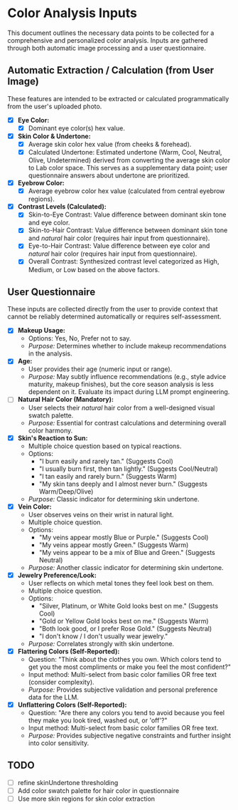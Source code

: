 # Color Analysis Inputs

This document outlines the necessary data points to be collected for a comprehensive and personalized color analysis. Inputs are gathered through both automatic image processing and a user questionnaire.

## Automatic Extraction / Calculation (from User Image)

These features are intended to be extracted or calculated programmatically from the user's uploaded photo.

- [x] **Eye Color:**
  - [x] Dominant eye color(s) hex value.
- [x] **Skin Color & Undertone:**
  - [x] Average skin color hex value (from cheeks & forehead).
  - [x] Calculated Undertone: Estimated undertone (Warm, Cool, Neutral, Olive, Undetermined) derived from converting the average skin color to Lab color space. This serves as a supplementary data point; user questionnaire answers about undertone are prioritized.
- [x] **Eyebrow Color:**
  - [x] Average eyebrow color hex value (calculated from central eyebrow regions).
- [x] **Contrast Levels (Calculated):**
  - [x] Skin-to-Eye Contrast: Value difference between dominant skin tone and eye color.
  - [x] Skin-to-Hair Contrast: Value difference between dominant skin tone and _natural_ hair color (requires hair input from questionnaire).
  - [x] Eye-to-Hair Contrast: Value difference between eye color and _natural_ hair color (requires hair input from questionnaire).
  - [x] Overall Contrast: Synthesized contrast level categorized as High, Medium, or Low based on the above factors.

## User Questionnaire

These inputs are collected directly from the user to provide context that cannot be reliably determined automatically or requires self-assessment.

- [x] **Makeup Usage:**
  - Options: Yes, No, Prefer not to say.
  - _Purpose:_ Determines whether to include makeup recommendations in the analysis.
- [x] **Age:**
  - User provides their age (numeric input or range).
  - _Purpose:_ May subtly influence recommendations (e.g., style advice maturity, makeup finishes), but the core season analysis is less dependent on it. Evaluate its impact during LLM prompt engineering.
- [ ] **Natural Hair Color (Mandatory):**
  - User selects their _natural_ hair color from a well-designed visual swatch palette.
  - _Purpose:_ Essential for contrast calculations and determining overall color harmony.
- [x] **Skin's Reaction to Sun:**
  - Multiple choice question based on typical reactions.
  - Options:
    - "I burn easily and rarely tan." (Suggests Cool)
    - "I usually burn first, then tan lightly." (Suggests Cool/Neutral)
    - "I tan easily and rarely burn." (Suggests Warm)
    - "My skin tans deeply and I almost never burn." (Suggests Warm/Deep/Olive)
  - _Purpose:_ Classic indicator for determining skin undertone.
- [x] **Vein Color:**
  - User observes veins on their wrist in natural light.
  - Multiple choice question.
  - Options:
    - "My veins appear mostly Blue or Purple." (Suggests Cool)
    - "My veins appear mostly Green." (Suggests Warm)
    - "My veins appear to be a mix of Blue and Green." (Suggests Neutral)
  - _Purpose:_ Another classic indicator for determining skin undertone.
- [x] **Jewelry Preference/Look:**
  - User reflects on which metal tones they feel look best on them.
  - Multiple choice question.
  - Options:
    - "Silver, Platinum, or White Gold looks best on me." (Suggests Cool)
    - "Gold or Yellow Gold looks best on me." (Suggests Warm)
    - "Both look good, or I prefer Rose Gold." (Suggests Neutral)
    - "I don't know / I don't usually wear jewelry."
  - _Purpose:_ Correlates strongly with skin undertone.
- [x] **Flattering Colors (Self-Reported):**
  - Question: "Think about the clothes you own. Which colors tend to get you the most compliments or make you feel the most confident?"
  - Input method: Multi-select from basic color families OR free text (consider complexity).
  - _Purpose:_ Provides subjective validation and personal preference data for the LLM.
- [x] **Unflattering Colors (Self-Reported):**
  - Question: "Are there any colors you tend to avoid because you feel they make you look tired, washed out, or 'off'?"
  - Input method: Multi-select from basic color families OR free text.
  - _Purpose:_ Provides subjective negative constraints and further insight into color sensitivity.

## TODO

- [ ] refine skinUndertone thresholding
- [ ] Add color swatch palette for hair color in questionnaire
- [ ] Use more skin regions for skin color extraction
